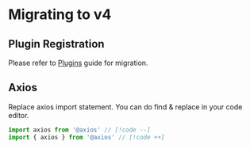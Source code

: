 # Migrating to v4

## Plugin Registration

Please refer to [Plugins](/guide/getting-started/plugins) guide for migration.

## Axios

Replace axios import statement. You can do find & replace in your code editor.

```ts
import axios from '@axios' // [!code --]
import { axios } from '@axios' // [!code ++]
```
